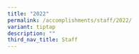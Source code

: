 ```yaml
---
title: "2022"
permalink: /accomplishments/staff/2022/
variant: tiptap
description: ""
third_nav_title: Staff
---
```


